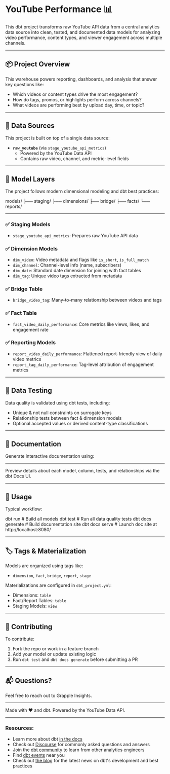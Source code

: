 # YouTube Performance 📊 

This dbt project transforms raw YouTube API data from a central analytics data source into clean, tested, and documented data models for analyzing video performance, content types, and viewer engagement across multiple channels.

---

## 📦 Project Overview

This warehouse powers reporting, dashboards, and analysis that answer key questions like:

- Which videos or content types drive the most engagement?
- How do tags, promos, or highlights perform across channels?
- What videos are performing best by upload day, time, or topic?

---

## 🔧 Data Sources

This project is built on top of a single data source:

- **`raw_youtube`** (via `stage_youtube_api_metrics`)
  - Powered by the YouTube Data API
  - Contains raw video, channel, and metric-level fields

---

## 🧱 Model Layers

The project follows modern dimensional modeling and dbt best practices:

models/
├── staging/
├── dimensions/
├── bridge/
├── facts/
└── reports/

---

### ✅ Staging Models
- `stage_youtube_api_metrics`: Prepares raw YouTube API data

### ✅ Dimension Models
- `dim_video`: Video metadata and flags like `is_short`, `is_full_match`
- `dim_channel`: Channel-level info (name, subscribers)
- `dim_date`: Standard date dimension for joining with fact tables
- `dim_tag`: Unique video tags extracted from metadata

### ✅ Bridge Table
- `bridge_video_tag`: Many-to-many relationship between videos and tags

### ✅ Fact Table
- `fact_video_daily_performance`: Core metrics like views, likes, and engagement rate

### ✅ Reporting Models
- `report_video_daily_performance`: Flattened report-friendly view of daily video metrics
- `report_tag_daily_performance`: Tag-level attribution of engagement metrics

---

## 🧪 Data Testing

Data quality is validated using dbt tests, including:

- Unique & not null constraints on surrogate keys
- Relationship tests between fact & dimension models
- Optional accepted values or derived content-type classifications

---

## 📄 Documentation

Generate interactive documentation using:

---


Preview details about each model, column, tests, and relationships via the dbt Docs UI.

---

## 🚀 Usage

Typical workflow:

dbt run # Build all models
dbt test # Run all data quality tests
dbt docs generate # Build documentation site
dbt docs serve # Launch doc site at http://localhost:8080/

---

## 🏷️ Tags & Materialization

Models are organized using tags like:
- `dimension`, `fact`, `bridge`, `report`, `stage`

Materializations are configured in `dbt_project.yml`:
- Dimensions: `table`
- Fact/Report Tables: `table`
- Staging Models: `view`

---

## 🤝 Contributing

To contribute:
1. Fork the repo or work in a feature branch
2. Add your model or update existing logic
3. Run `dbt test` and `dbt docs generate` before submitting a PR

---

## 📬 Questions?

Feel free to reach out to Grapple Insights.

---

Made with ❤️ and dbt. Powered by the YouTube Data API.

---

### Resources:

- Learn more about dbt [in the docs](https://docs.getdbt.com/docs/introduction)
- Check out [Discourse](https://discourse.getdbt.com/) for commonly asked questions and answers
- Join the [dbt community](https://getdbt.com/community) to learn from other analytics engineers
- Find [dbt events](https://events.getdbt.com) near you
- Check out [the blog](https://blog.getdbt.com/) for the latest news on dbt's development and best practices

